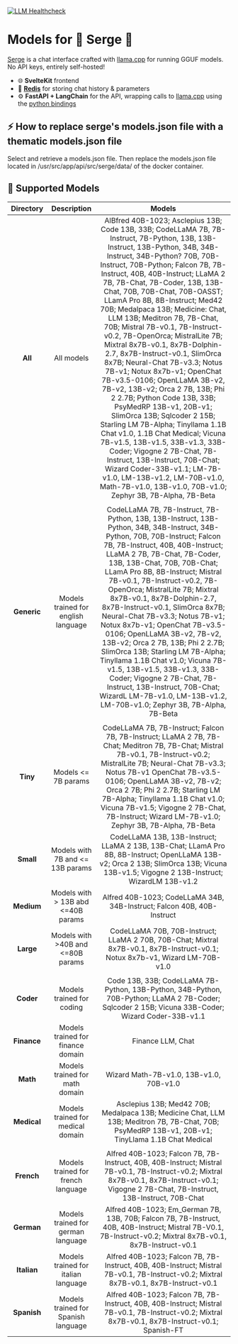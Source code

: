 [![LLM Healthcheck](https://github.com/Smartappli/serge-models/actions/workflows/model-check.yml/badge.svg)](https://github.com/Smartappli/serge-models/actions/workflows/model-check.yml)

# Models for 🦙 Serge 🦙

[Serge](https://github.com/serge-chat/serge) is a chat interface crafted with [llama.cpp](https://github.com/ggerganov/llama.cpp) for running GGUF models. No API keys, entirely self-hosted!

- 🌐 **SvelteKit** frontend
- 💾 **[Redis](https://github.com/redis/redis)** for storing chat history & parameters
- ⚙️ **FastAPI + LangChain** for the API, wrapping calls to [llama.cpp](https://github.com/ggerganov/llama.cpp) using the [python bindings](https://github.com/abetlen/llama-cpp-python)

## ⚡️ How to replace serge's models.json file with a thematic models.json file

Select and retrieve a models.json file.
Then replace the models.json file located in /usr/src/app/api/src/serge/data/ of the docker container.

## 🧠 Supported Models

| Directory    | Description    | Models    |
|:------------:|:--------------------------------:|:---------:|
| **All** | All models | AlBfred 40B-1023; Asclepius 13B; Code 13B, 33B; CodeLLaMA 7B, 7B-Instruct, 7B-Python, 13B, 13B-Instruct, 13B-Python, 34B, 34B-Instruct, 34B-Python? 70B, 70B-Instruct, 70B-Python; Falcon 7B, 7B-Instruct, 40B, 40B-Instruct; LLaMA 2 7B, 7B-Chat, 7B-Coder, 13B, 13B-Chat, 70B, 70B-Chat, 70B-OASST; LLamA Pro 8B, 8B-Instruct; Med42  70B; Medalpaca 13B; Medicine: Chat, LLM 13B; Meditron 7B, 7B-Chat, 70B; Mistral 7B-v0.1, 7B-Instruct-v0.2, 7B-OpenOrca; MistralLite 7B; Mixtral 8x7B-v0.1, 8x7B-Dolphin-2.7, 8x7B-Instruct-v0.1, SlimOrca 8x7B; Neural-Chat 7B-v3.3; Notus 7B-v1; Notux 8x7b-v1; OpenChat 7B-v3.5-0106; OpenLLaMA 3B-v2, 7B-v2, 13B-v2; Orca 2 7B, 13B; Phi 2 2.7B; Python Code 13B, 33B; PsyMedRP 13B-v1, 20B-v1; SlimOrca 13B; Sqlcoder 2 15B; Starling LM 7B-Alpha; Tinyllama 1.1B Chat v1.0, 1.1B Chat Medical; Vicuna 7B-v1.5, 13B-v1.5, 33B-v1.3, 33B-Coder; Vigogne 2 7B-Chat, 7B-Instruct, 13B-Instruct, 70B-Chat; Wizard Coder-33B-v1.1; LM-7B-v1.0, LM-13B-v1.2, LM-70B-v1.0, Math-7B-v1.0, 13B-v1.0, 70B-v1.0; Zephyr 3B, 7B-Alpha, 7B-Beta |
|              |                                  |           |
| **Generic** | Models trained for english language | CodeLLaMA 7B, 7B-Instruct, 7B-Python, 13B, 13B-Instruct, 13B-Python, 34B, 34B-Instruct, 34B-Python, 70B, 70B-Instruct; Falcon 7B, 7B-Instruct, 40B, 40B-Instruct; LLaMA 2 7B, 7B-Chat, 7B-Coder, 13B, 13B-Chat, 70B, 70B-Chat; LLamA Pro 8B, 8B-Instruct; Mistral 7B-v0.1, 7B-Instruct-v0.2, 7B-OpenOrca; MistralLite 7B; Mixtral 8x7B-v0.1, 8x7B-Dolphin-2.7, 8x7B-Instruct-v0.1, SlimOrca 8x7B; Neural-Chat 7B-v3.3; Notus 7B-v1; Notux 8x7b-v1; OpenChat 7B-v3.5-0106; OpenLLaMA 3B-v2, 7B-v2, 13B-v2; Orca 2 7B, 13B; Phi 2 2.7B; SlimOrca 13B; Starling LM 7B-Alpha; Tinyllama 1.1B Chat v1.0; Vicuna 7B-v1.5, 13B-v1.5, 33B-v1.3, 33B-Coder; Vigogne 2 7B-Chat, 7B-Instruct, 13B-Instruct, 70B-Chat; WizardL LM-7B-v1.0, LM-13B-v1.2, LM-70B-v1.0; Zephyr 3B, 7B-Alpha, 7B-Beta |
|              |                                  |           |
| **Tiny** | Models <= 7B params | CodeLLaMA 7B, 7B-Instruct; Falcon 7B, 7B-Instruct; LLaMA 2 7B, 7B-Chat; Meditron 7B, 7B-Chat; Mistral 7B-v0.1, 7B-Instruct-v0.2; MistralLite 7B; Neural-Chat 7B-v3.3; Notus 7B-v1 OpenChat 7B-v3.5-0106; OpenLLaMA 3B-v2, 7B-v2; Orca 2 7B; Phi 2 2.7B; Starling LM 7B-Alpha; Tinyllama 1.1B Chat v1.0; Vicuna 7B-v1.5; Vigogne 2 7B-Chat, 7B-Instruct; Wizard LM-7B-v1.0; Zephyr 3B, 7B-Alpha, 7B-Beta |
| **Small** | Models with 7B and <= 13B params | CodeLLaMA 13B, 13B-Instruct; LLaMA 2 13B, 13B-Chat; LLamA Pro 8B, 8B-Instruct; OpenLLaMA 13B-v2; Orca 2 13B; SlimOrca 13B; Vicuna 13B-v1.5; Vigogne 2 13B-Instruct; WizardLM 13B-v1.2 |
| **Medium** | Models with > 13B abd <=40B params | Alfred 40B-1023; CodeLLaMA 34B, 34B-Instruct; Falcon 40B, 40B-Instruct |
| **Large** | Models with >40B and <=80B params | CodeLLaMA 70B, 70B-Instruct; LLaMA 2 70B, 70B-Chat; Mixtral 8x7B-v0.1, 8x7B-Instruct-v0.1; Notux 8x7b-v1, Wizard LM-70B-v1.0 |  
|              |                                  |           |  
| **Coder** | Models trained for coding | Code 13B, 33B; CodeLLaMA 7B-Python, 13B-Python, 34B-Python, 70B-Python; LLaMA 2 7B-Coder; Sqlcoder 2 15B; Vicuna 33B-Coder; Wizard Coder-33B-v1.1 |
| **Finance** | Models trained for finance domain | Finance LLM, Chat |
| **Math** | Models trained for math domain | Wizard Math-7B-v1.0, 13B-v1.0, 70B-v1.0 |
| **Medical** | Models trained for medical domain | Asclepius 13B; Med42 70B; Medalpaca 13B; Medicine Chat, LLM 13B; Meditron 7B, 7B-Chat, 70B; PsyMedRP 13B-v1, 20B-v1; TinyLlama 1.1B Chat Medical |
|              |                                  |           |
| **French** | Models trained for french language | Alfred 40B-1023; Falcon 7B, 7B-Instruct, 40B, 40B-Instruct; Mistral 7B-v0.1, 7B-Instruct-v0.2; Mixtral 8x7B-v0.1, 8x7B-Instruct-v0.1; Vigogne 2 7B-Chat, 7B-Instruct, 13B-Instruct, 70B-Chat |
| **German** | Models trained for german language | Alfred 40B-1023; Em_German 7B, 13B, 70B; Falcon 7B, 7B-Instruct, 40B, 40B-Instruct; Mistral 7B-V0.1, 7B-Instruct-v0.2; Mixtral 8x7B-v0.1, 8x7B-Instruct-v0.1 |
| **Italian** | Models trained for italian language | Alfred 40B-1023; Falcon 7B, 7B-Instruct, 40B, 40B-Instruct; Mistral 7B-v0.1, 7B-Instruct-v0.2; Mixtral 8x7B-v0.1, 8x7B-Instruct-v0.1 |
| **Spanish** | Models trained for Spanish language |Alfred 40B-1023; Falcon 7B, 7B-Instruct, 40B, 40B-Instruct; Mistral 7B-v0.1, 7B-Instruct-v0.2; Mixtral 8x7B-v0.1, 8x7B-Instruct-v0.1; Spanish-FT |

